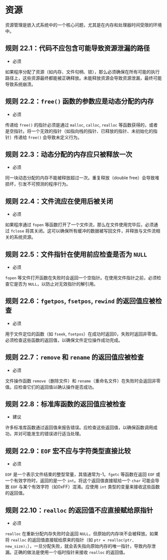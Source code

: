 # 资源

资源管理是嵌入式系统中的一个核心问题，尤其是在内存和处理器时间受限的环境中。

## 规则 22.1：代码不应包含可能导致资源泄漏的路径

- 必须

如果程序分配了资源（如内存、文件句柄、锁），那么必须确保在所有可能的执行路径上，这些资源最终都能被正确释放。未能释放资源会导致资源泄漏，最终可能导致系统崩溃。

## 规则 22.2：`free()` 函数的参数应是动态分配的内存

- 必须

传递给 `free()` 的指针必须是通过 `malloc`, `calloc`, `realloc` 等函数获得的，或者是空指针。将一个无效的指针（如指向栈的指针、已释放的指针、未初始化的指针）传递给 `free()` 会导致未定义行为。

## 规则 22.3：动态分配的内存应只被释放一次

- 必须

同一块动态分配的内存不能被释放超过一次。重复释放（double free）会导致堆损坏，引发不可预测的程序行为。

## 规则 22.4：文件流应在使用后被关闭

- 必须

如果程序通过 `fopen` 等函数打开了一个文件流，那么在文件使用完毕后，必须通过 `fclose` 将其关闭。这可以确保所有缓冲的数据被写回文件，并释放与文件流相关的系统资源。

## 规则 22.5：文件指针在使用前应检查是否为 `NULL`

- 必须

`fopen` 等文件打开函数在失败时会返回一个空指针。在使用文件指针之前，必须检查它是否为 `NULL`，以防止对无效指针的解引用。

## 规则 22.6：`fgetpos`, `fsetpos`, `rewind` 的返回值应被检查

- 必须

用于文件定位的函数（如 `fseek`, `fsetpos`）在成功时返回0，失败时返回非零值。必须检查这些函数的返回值，以确保文件定位操作成功完成。

## 规则 22.7：`remove` 和 `rename` 的返回值应被检查

- 必须

文件操作函数 `remove`（删除文件）和 `rename`（重命名文件）在失败时会返回非零值。应检查它们的返回值以确认操作是否成功。

## 规则 22.8：标准库函数的返回值应被检查

- 建议

许多标准库函数通过返回值来报告错误。应检查这些返回值，以确保函数调用成功，并对可能发生的错误进行适当处理。

## 规则 22.9：`EOF` 宏不应与字符类型直接比较

- 必须

`EOF` 是一个表示文件结束的整型常量，其值通常为-1。`fgetc` 等函数在返回 `EOF` 或一个有效字符时，返回的是一个 `int`。将这个返回值直接赋给一个 `char` 可能会导致 `EOF` 与某个有效字符（如0xFF）混淆。应使用 `int` 类型的变量来接收这些函数的返回值。

## 规则 22.10：`realloc` 的返回值不应直接赋给原指针

- 必须

`realloc` 在重新分配内存失败时会返回 `NULL`，但原始的内存块不会被释放。如果将 `realloc` 的返回值直接赋给原来的指针（如 `ptr = realloc(ptr, new_size);`），一旦分配失败，就会丢失指向原始内存的唯一指针，导致内存泄漏。正确的做法是使用一个临时指针来接收 `realloc` 的返回值。
